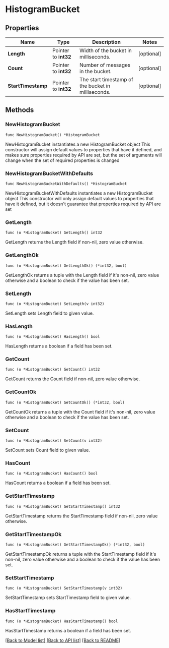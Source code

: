 # HistogramBucket

## Properties

Name | Type | Description | Notes
------------ | ------------- | ------------- | -------------
**Length** | Pointer to **int32** | Width of the bucket in milliseconds. | [optional] 
**Count** | Pointer to **int32** | Number of messages in the bucket. | [optional] 
**StartTimestamp** | Pointer to **int32** | The start timestamp of the bucket in milliseconds. | [optional] 

## Methods

### NewHistogramBucket

`func NewHistogramBucket() *HistogramBucket`

NewHistogramBucket instantiates a new HistogramBucket object
This constructor will assign default values to properties that have it defined,
and makes sure properties required by API are set, but the set of arguments
will change when the set of required properties is changed

### NewHistogramBucketWithDefaults

`func NewHistogramBucketWithDefaults() *HistogramBucket`

NewHistogramBucketWithDefaults instantiates a new HistogramBucket object
This constructor will only assign default values to properties that have it defined,
but it doesn't guarantee that properties required by API are set

### GetLength

`func (o *HistogramBucket) GetLength() int32`

GetLength returns the Length field if non-nil, zero value otherwise.

### GetLengthOk

`func (o *HistogramBucket) GetLengthOk() (*int32, bool)`

GetLengthOk returns a tuple with the Length field if it's non-nil, zero value otherwise
and a boolean to check if the value has been set.

### SetLength

`func (o *HistogramBucket) SetLength(v int32)`

SetLength sets Length field to given value.

### HasLength

`func (o *HistogramBucket) HasLength() bool`

HasLength returns a boolean if a field has been set.

### GetCount

`func (o *HistogramBucket) GetCount() int32`

GetCount returns the Count field if non-nil, zero value otherwise.

### GetCountOk

`func (o *HistogramBucket) GetCountOk() (*int32, bool)`

GetCountOk returns a tuple with the Count field if it's non-nil, zero value otherwise
and a boolean to check if the value has been set.

### SetCount

`func (o *HistogramBucket) SetCount(v int32)`

SetCount sets Count field to given value.

### HasCount

`func (o *HistogramBucket) HasCount() bool`

HasCount returns a boolean if a field has been set.

### GetStartTimestamp

`func (o *HistogramBucket) GetStartTimestamp() int32`

GetStartTimestamp returns the StartTimestamp field if non-nil, zero value otherwise.

### GetStartTimestampOk

`func (o *HistogramBucket) GetStartTimestampOk() (*int32, bool)`

GetStartTimestampOk returns a tuple with the StartTimestamp field if it's non-nil, zero value otherwise
and a boolean to check if the value has been set.

### SetStartTimestamp

`func (o *HistogramBucket) SetStartTimestamp(v int32)`

SetStartTimestamp sets StartTimestamp field to given value.

### HasStartTimestamp

`func (o *HistogramBucket) HasStartTimestamp() bool`

HasStartTimestamp returns a boolean if a field has been set.


[[Back to Model list]](../README.md#documentation-for-models) [[Back to API list]](../README.md#documentation-for-api-endpoints) [[Back to README]](../README.md)


